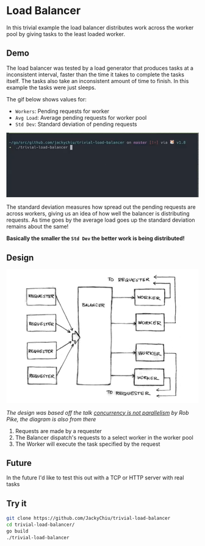 # Load Balancer
In this trivial example the load balancer distributes work across the worker pool by giving tasks to the least loaded worker.

## Demo
The load balancer was tested by a load generator that produces tasks at a inconsistent interval, faster than the time it takes to complete the tasks itself. 
The tasks also take an inconsistent amount of time to finish.
In this example the tasks were just sleeps.

The gif below shows values for:
- `Workers`: Pending requests for worker
- `Avg Load`: Average pending requests for worker pool
- `Std Dev`: Standard deviation of pending requests

![gif](.github/lb.gif)

The standard deviation measures how spread out the pending requests are across workers, giving us an idea of how well the balancer is distributing requests.
As time goes by the average load goes up the standard deviation remains about the same!

**Basically the smaller the `Std Dev` the better work is being distributed!**

## Design
![diagram](.github/lb.png)

*The design was based off the talk [concurrency is not parallelism](https://www.youtube.com/watch?v=cN_DpYBzKso) by Rob Pike, the diagram is also from there*

1. Requests are made by a requester
1. The Balancer dispatch's requests to a select worker in the worker pool
1. The Worker will execute the task specified by the request 

## Future
In the future I'd like to test this out with a TCP or HTTP server with real tasks

## Try it
```bash
git clone https://github.com/JackyChiu/trivial-load-balancer
cd trivial-load-balancer/
go build
./trivial-load-balancer
```
